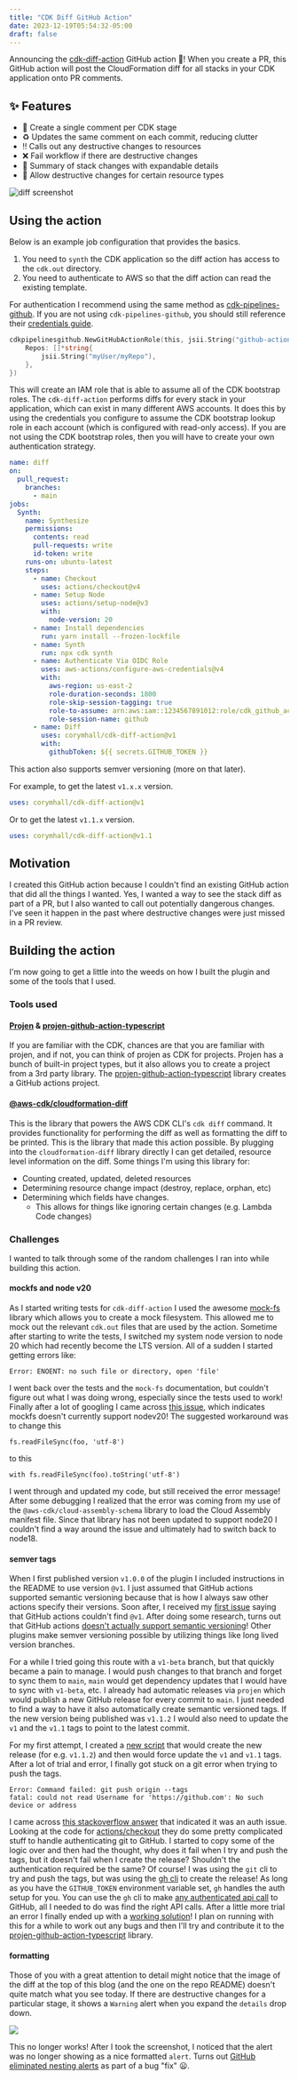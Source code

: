 ```yaml
---
title: "CDK Diff GitHub Action"
date: 2023-12-19T05:54:32-05:00
draft: false
---
```


Announcing the [cdk-diff-action](https://github.com/corymhall/cdk-diff-action)
GitHub action 🚀! When you create a PR, this GitHub action will post the
CloudFormation diff for all stacks in your CDK application onto PR comments.

## ✨ Features

- 💬 Create a single comment per CDK stage
- ♻️ Updates the same comment on each commit, reducing clutter
- ‼️ Calls out any destructive changes to resources
- ❌ Fail workflow if there are destructive changes
- 🧵 Summary of stack changes with expandable details
- 🙈 Allow destructive changes for certain resource types

![diff screenshot](images/diff-screenshot.png)

## Using the action

Below is an example job configuration that provides the basics.

1. You need to `synth` the CDK application so the diff action has access to the
   `cdk.out` directory.
2. You need to authenticate to AWS so that the diff action can read the existing
   template.

For authentication I recommend using the same method as
[cdk-pipelines-github](https://github.com/cdklabs/cdk-pipelines-github). If you
are not using `cdk-pipelines-github`, you should still reference their
[credentials
guide](https://github.com/cdklabs/cdk-pipelines-github#aws-credentials).

```go
cdkpipelinesgithub.NewGitHubActionRole(this, jsii.String("github-action-role"), &GitHubActionRoleProps{
    Repos: []*string{
        jsii.String("myUser/myRepo"),
    },
})
```

This will create an IAM role that is able to assume all of the CDK bootstrap
roles. The `cdk-diff-action` performs diffs for every stack in your application,
which can exist in many different AWS accounts. It does this by using the
credentials you configure to assume the CDK bootstrap lookup role in each
account (which is configured with read-only access). If you are not using the
CDK bootstrap roles, then you will have to create your own authentication
strategy.

```yml
name: diff
on:
  pull_request:
    branches:
      - main
jobs:
  Synth:
    name: Synthesize
    permissions:
      contents: read
      pull-requests: write
      id-token: write
    runs-on: ubuntu-latest
    steps:
      - name: Checkout
        uses: actions/checkout@v4
      - name: Setup Node
        uses: actions/setup-node@v3
        with:
          node-version: 20
      - name: Install dependencies
        run: yarn install --frozen-lockfile
      - name: Synth
        run: npx cdk synth
      - name: Authenticate Via OIDC Role
        uses: aws-actions/configure-aws-credentials@v4
        with:
          aws-region: us-east-2
          role-duration-seconds: 1800
          role-skip-session-tagging: true
          role-to-assume: arn:aws:iam::1234567891012:role/cdk_github_actions
          role-session-name: github
      - name: Diff
        uses: corymhall/cdk-diff-action@v1
        with:
          githubToken: ${{ secrets.GITHUB_TOKEN }}
```

This action also supports semver versioning (more on that later).

For example, to get the latest `v1.x.x` version.

```yml
uses: corymhall/cdk-diff-action@v1
```

Or to get the latest `v1.1.x` version.

```yml
uses: corymhall/cdk-diff-action@v1.1
```

## Motivation

I created this GitHub action because I couldn't find an existing GitHub action
that did all the things I wanted. Yes, I wanted a way to see the stack diff as
part of a PR, but I also wanted to call out potentially dangerous changes. I've
seen it happen in the past where destructive changes were just missed in a PR
review.

## Building the action

I'm now going to get a little into the weeds on how I built the plugin and some
of the tools that I used.

### Tools used

#### [Projen](https://github.com/projen/projen) & [projen-github-action-typescript](https://github.com/projen/projen-github-action-typescript)

If you are familiar with the CDK, chances are that you are familiar with projen,
and if not, you can think of projen as CDK for projects. Projen has a bunch of
built-in project types, but it also allows you to create a project from a 3rd
party library. The [projen-github-action-typescript](https://github.com/projen/projen-github-action-typescript)
library creates a GitHub actions project.

#### [@aws-cdk/cloudformation-diff](https://www.npmjs.com/package/@aws-cdk/cloudformation-diff)

This is the library that powers the AWS CDK CLI's `cdk diff` command. It
provides functionality for performing the diff as well as formatting the diff to
be printed. This is the library that made this action possible. By plugging into
the `cloudformation-diff` library directly I can get detailed, resource level
information on the diff. Some things I'm using this library for:

- Counting created, updated, deleted resources
- Determining resource change impact (destroy, replace, orphan, etc)
- Determining which fields have changes.
  - This allows for things like ignoring certain changes (e.g. Lambda Code
    changes)

### Challenges

I wanted to talk through some of the random challenges I ran into while building
this action.

#### mockfs and node v20

As I started writing tests for `cdk-diff-action` I used the awesome
[mock-fs](https://github.com/tschaub/mock-fs) library which allows you to create
a mock filesystem. This allowed me to mock out the relevant `cdk.out` files that
are used by the action. Sometime after starting to write the tests, I switched
my system node version to node 20 which had recently become the LTS version. All
of a sudden I started getting errors like:

```shell
Error: ENOENT: no such file or directory, open 'file'
```

I went back over the tests and the `mock-fs` documentation, but couldn't figure
out what I was doing wrong, especially since the tests used to work! Finally
after a lot of googling I came across [this issue](https://github.com/tschaub/mock-fs/issues/377),
which indicates mockfs doesn't currently support nodev20! The suggested
workaround was to change this

```
fs.readFileSync(foo, 'utf-8')
```
to this

```
with fs.readFileSync(foo).toString('utf-8')
```

I went through and updated my code, but still received the error message! After
some debugging I realized that the error was coming from my use of the
`@aws-cdk/cloud-assembly-schema` library to load the Cloud Assembly manifest
file. Since that library has not been updated to support node20 I couldn't find
a way around the issue and ultimately had to switch back to node18.

#### semver tags

When I first published version `v1.0.0` of the plugin I included instructions in
the README to use version `@v1`. I just assumed that GitHub actions supported
semantic versioning because that is how I always saw other actions specify their
versions. Soon after, I received my [first
issue](https://github.com/corymhall/cdk-diff-action/issues/9) saying that GitHub
actions couldn't find `@v1`. After doing some research, turns out that GitHub actions
[doesn't actually support semantic versioning](https://devopsjournal.io/blog/2022/10/19/How-GitHub-Actions-versioning-works)!
Other plugins make semver versioning possible by utilizing things like long
lived version branches.

For a while I tried going this route with a `v1-beta` branch, but that quickly
became a pain to manage. I would push changes to that branch and forget to sync
them to `main`, `main` would get dependency updates that I would have to sync
with `v1-beta`, etc. I already had automatic releases via `projen` which would
publish a new GitHub release for every commit to `main`. I just needed to find a
way to have it also automatically create semantic versioned tags. If the
new version being published was `v1.1.2` I would also need to update the `v1`
and the `v1.1` tags to point to the latest commit.

For my first attempt, I created a [new script](https://github.com/corymhall/cdk-diff-action/blob/04308d015d55f93fdd3e0516855b8cbc6f1e7b0f/projenrc/release-version.ts#L45-L49)
that would create the new release (for e.g. `v1.1.2`) and then would force
update the `v1` and `v1.1` tags. After a lot of trial and error, I finally got
stuck on a git error when trying to push the tags.

```shell
Error: Command failed: git push origin --tags
fatal: could not read Username for 'https://github.com': No such device or address
```

I came across [this stackoverflow answer](https://stackoverflow.com/a/71984173)
that indicated it was an auth issue. Looking at the code for
[actions/checkout](https://github.com/actions/checkout) they do some pretty
complicated stuff to handle authenticating git to GitHub. I started to copy some
of the logic over and then had the thought, why does it fail when I try and push
the tags, but it doesn't fail when I create the release? Shouldn't the
authentication required be the same? Of course! I was using the `git` cli to try
and push the tags, but was using the [gh cli](https://cli.github.com/) to create the
release! As long as you have the `GITHUB_TOKEN` environment variable set, `gh`
handles the auth setup for you. You can use the `gh` cli to make [any
authenticated api call](https://cli.github.com/manual/gh_api) to GitHub, all I
needed to do was find the right API calls. After a little more trial an error I
finally ended up with a [working solution](https://github.com/corymhall/cdk-diff-action/blob/main/projenrc/release-version.ts)!
I plan on running with this for a while to work out any bugs and then I'll try
and contribute it to the [projen-github-action-typescript](https://github.com/projen/projen-github-action-typescript) library.

#### formatting

Those of you with a great attention to detail might notice that the image of the
diff at the top of this blog (and the one on the repo README) doesn't quite
match what you see today. If there are destructive changes for a particular
stage, it shows a `Warning` alert when you expand the `details` drop down.

![](images/diff-diff.png)

This no longer works! After I took the screenshot, I noticed that the alert
was no longer showing as a nice formatted `alert`.
Turns out [GitHub eliminated nesting alerts](https://github.com/orgs/community/discussions/16925#discussioncomment-7571187)
as part of a bug "fix" 😦.

